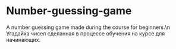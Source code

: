 # Number-guessing-game
A number guessing game made during the course for beginners.\n
Угадайка чисел сделанная в процессе обучения на курсе для начинающих. 
